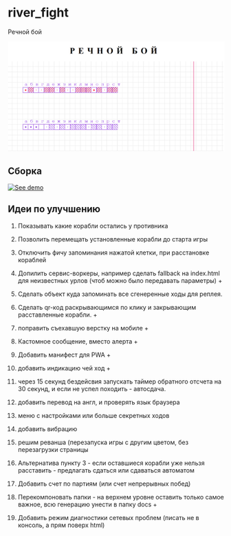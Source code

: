 # river_fight
Речной бой

![Речной бой](/screenshots/redvictory.png "Речной бой")

## Сборка
[![See demo](https://github.com/asavan/riverfight/actions/workflows/static.yml/badge.svg)](https://github.com/asavan/riverfight/actions/workflows/static.yml)

## Идеи по улучшению
1) Показывать какие корабли остались у противника
2) Позволить перемещать установленные корабли до старта игры
3) Отключить фичу запоминания нажатой клетки, при расстановке кораблей

4) Допилить сервис-воркеры, например сделать fallback на index.html для неизвестных урлов (чтоб можно было передавать параметры) +
5) Сделать объект куда запоминать все сгенеренные ходы для реплея.
6) Сделать qr-код раскрывающимся по клику и закрывающим расставленные корабли. +
7) поправить съехавшую верстку на мобиле +
8) Кастомное сообщение, вместо алерта +
9) Добавить манифест для PWA +
10) добавить индикацию чей ход +
11) через 15 секунд бездейсвия запускать таймер обратного отсчета на 30 секунд, и если не успел походить - автосдача.
12) добавить перевод на англ, и проверять язык браузера
13) меню с настройками или больше секретных ходов
14) добавить вибрацию
15) решим реванша (перезапуска игры с другим цветом, без перезагрузки страницы
16) Альтернатива пункту 3 - если оставшиеся корабли уже нельзя расставить - предлагать сдаться или сдаваться автоматом
17) Добавить счет по партиям (или счет непрерывных побед)
18) Перекомпоновать папки - на верхнем уровне оставить только самое важное, всю генерацию унести в папку docs +
19) Добавить режим диагностики сетевых проблем (писать не в консоль, а прям поверх html)

